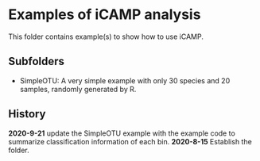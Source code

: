 # Examples of iCAMP analysis
This folder contains example(s) to show how to use iCAMP.
## Subfolders
- SimpleOTU: A very simple example with only 30 species and 20 samples, randomly generated by R.

## History
**2020-9-21** update the SimpleOTU example with the example code to summarize classification information of each bin.
**2020-8-15** Establish the folder.
